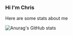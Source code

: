 ### Hi I'm Chris
Here are some stats about me

![Anurag's GitHub stats](https://github-readme-stats.vercel.app/api?username=Foakx&theme=darcula&show_icons=true)


<!--
**Foakx/Foakx** is a ✨ _special_ ✨ repository because its `README.md` (this file) appears on your GitHub profile.

Here are some ideas to get you started:

- 🔭 I’m currently working on ...
- 🌱 I’m currently learning ...
- 👯 I’m looking to collaborate on ...
- 🤔 I’m looking for help with ...
- 💬 Ask me about ...
- 📫 How to reach me: ...
- 😄 Pronouns: ...
- ⚡ Fun fact: ...
-->
